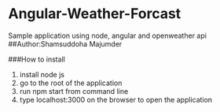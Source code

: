 # Angular-Weather-Forcast
Sample application using node, angular and openweather api
##Author:Shamsuddoha Majumder 

###How to install
 1. install node js
 2. go to the root of the application
 3. run npm start from command line
 4. type localhost:3000 on the browser to open the application
 
